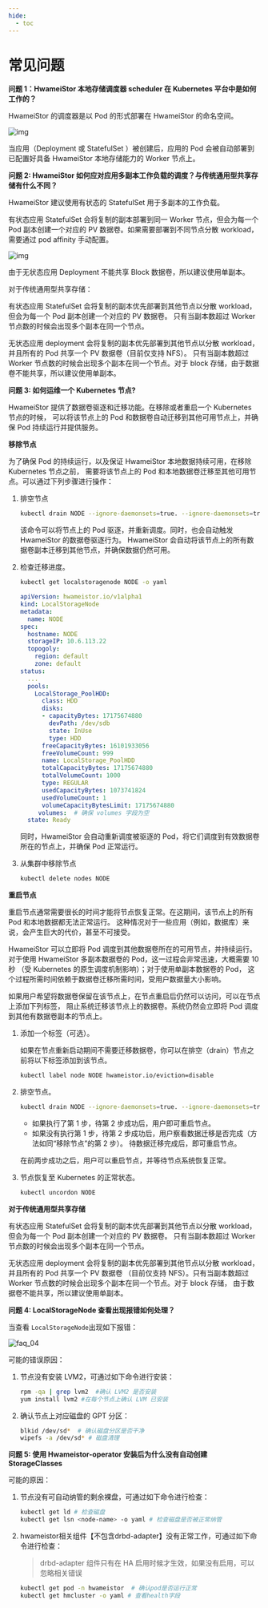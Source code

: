 ```yaml
---
hide:
  - toc
---
```


# 常见问题

**问题 1：HwameiStor 本地存储调度器 scheduler 在 Kubernetes 平台中是如何工作的？**

HwameiStor 的调度器是以 Pod 的形式部署在 HwameiStor 的命名空间。

![img](https://docs.daocloud.io/daocloud-docs-images/docs/storage/hwameistor/img/clip_image002.png)

当应用（Deployment 或 StatefulSet ）被创建后，应用的 Pod 会被自动部署到已配置好具备 HwameiStor 本地存储能力的 Worker 节点上。

**问题 2: HwameiStor 如何应对应用多副本工作负载的调度？与传统通用型共享存储有什么不同？**

HwameiStor 建议使用有状态的 StatefulSet 用于多副本的工作负载。

有状态应用 StatefulSet 会将复制的副本部署到同一 Worker 节点，但会为每一个 Pod 副本创建一个对应的 PV 数据卷。如果需要部署到不同节点分散 workload，需要通过 pod affinity 手动配置。

![img](https://docs.daocloud.io/daocloud-docs-images/docs/storage/hwameistor/img/clip_image004.png)

由于无状态应用 Deployment 不能共享 Block 数据卷，所以建议使用单副本。

对于传统通用型共享存储：

有状态应用 StatefulSet 会将复制的副本优先部署到其他节点以分散 workload，但会为每一个 Pod 副本创建一个对应的 PV 数据卷。
只有当副本数超过 Worker 节点数的时候会出现多个副本在同一个节点。

无状态应用 deployment 会将复制的副本优先部署到其他节点以分散 workload，并且所有的 Pod 共享一个 PV 数据卷（目前仅支持 NFS）。
只有当副本数超过 Worker 节点数的时候会出现多个副本在同一个节点。对于 block 存储，由于数据卷不能共享，所以建议使用单副本。

**问题 3: 如何运维一个 Kubernetes 节点?**

HwameiStor 提供了数据卷驱逐和迁移功能。在移除或者重启一个 Kubernetes 节点的时候，
可以将该节点上的 Pod 和数据卷自动迁移到其他可用节点上，并确保 Pod 持续运行并提供服务。

**移除节点**

为了确保 Pod 的持续运行，以及保证 HwameiStor 本地数据持续可用，在移除 Kubernetes 节点之前，
需要将该节点上的 Pod 和本地数据卷迁移至其他可用节点。可以通过下列步骤进行操作：

1. 排空节点

    ```bash
    kubectl drain NODE --ignore-daemonsets=true. --ignore-daemonsets=true
    ```

    该命令可以将节点上的 Pod 驱逐，并重新调度。同时，也会自动触发 HwameiStor 的数据卷驱逐行为。
    HwameiStor 会自动将该节点上的所有数据卷副本迁移到其他节点，并确保数据仍然可用。

2. 检查迁移进度。

    ```bash
    kubectl get localstoragenode NODE -o yaml
    ```

    ```yaml
    apiVersion: hwameistor.io/v1alpha1
    kind: LocalStorageNode
    metadata:
      name: NODE
    spec:
      hostname: NODE
      storageIP: 10.6.113.22
      topogoly:
        region: default
        zone: default
    status:
      ...
      pools:
        LocalStorage_PoolHDD:
          class: HDD
          disks:
          - capacityBytes: 17175674880
            devPath: /dev/sdb
            state: InUse
            type: HDD
          freeCapacityBytes: 16101933056
          freeVolumeCount: 999
          name: LocalStorage_PoolHDD
          totalCapacityBytes: 17175674880
          totalVolumeCount: 1000
          type: REGULAR
          usedCapacityBytes: 1073741824
          usedVolumeCount: 1
          volumeCapacityBytesLimit: 17175674880
         volumes:  # 确保 volumes 字段为空
      state: Ready
    ```

    同时，HwameiStor 会自动重新调度被驱逐的 Pod，将它们调度到有效数据卷所在的节点上，并确保 Pod 正常运行。

3. 从集群中移除节点

    ```bash
    kubectl delete nodes NODE
    ```

**重启节点**

重启节点通常需要很长的时间才能将节点恢复正常。在这期间，该节点上的所有 Pod 和本地数据都无法正常运行。
这种情况对于一些应用（例如，数据库）来说，会产生巨大的代价，甚至不可接受。

HwameiStor 可以立即将 Pod 调度到其他数据卷所在的可用节点，并持续运行。
对于使用 HwameiStor 多副本数据卷的 Pod，这一过程会非常迅速，大概需要 10 秒
（受 Kubernetes 的原生调度机制影响）；对于使用单副本数据卷的 Pod，
这个过程所需时间依赖于数据卷迁移所需时间，受用户数据量大小影响。

如果用户希望将数据卷保留在该节点上，在节点重启后仍然可以访问，可以在节点上添加下列标签，
阻止系统迁移该节点上的数据卷。系统仍然会立即将 Pod 调度到其他有数据卷副本的节点上。

1. 添加一个标签（可选）。

    如果在节点重新启动期间不需要迁移数据卷，你可以在排空（drain）节点之前将以下标签添加到该节点。

    ```bash
    kubectl label node NODE hwameistor.io/eviction=disable
    ```

2. 排空节点。

    ```bash
    kubectl drain NODE --ignore-daemonsets=true. --ignore-daemonsets=true
    ```

    - 如果执行了第 1 步，待第 2 步成功后，用户即可重启节点。
    - 如果没有执行第 1 步，待第 2 步成功后，用户察看数据迁移是否完成（方法如同“移除节点”的第 2 步）。
      待数据迁移完成后，即可重启节点。

    在前两步成功之后，用户可以重启节点，并等待节点系统恢复正常。

3. 节点恢复至 Kubernetes 的正常状态。

    ```bash
    kubectl uncordon NODE
    ```

**对于传统通用型共享存储**

有状态应用 StatefulSet 会将复制的副本优先部署到其他节点以分散 workload，但会为每一个 Pod 副本创建一个对应的 PV 数据卷。
只有当副本数超过 Worker 节点数的时候会出现多个副本在同一个节点。

无状态应用 deployment 会将复制的副本优先部署到其他节点以分散 workload，并且所有的 Pod 共享一个 PV 数据卷
（目前仅支持 NFS）。只有当副本数超过 Worker 节点数的时候会出现多个副本在同一个节点。对于 block 存储，
由于数据卷不能共享，所以建议使用单副本。

**问题 4: LocalStorageNode 查看出现报错如何处理？**

当查看 `LocalStorageNode`出现如下报错：

![faq_04](img/faq04.png)

可能的错误原因：

1. 节点没有安装 LVM2，可通过如下命令进行安装：

    ```bash
    rpm -qa | grep lvm2  #确认 LVM2 是否安装
    yum install lvm2 #在每个节点上确认 LVM 已安装
    ```

2. 确认节点上对应磁盘的 GPT 分区：

    ```bash
    blkid /dev/sd*  # 确认磁盘分区是否干净
    wipefs -a /dev/sd* # 磁盘清理
    ```

**问题 5: 使用 Hwameistor-operator 安装后为什么没有自动创建StorageClasses**

可能的原因：

1. 节点没有可自动纳管的剩余裸盘，可通过如下命令进行检查：

    ```bash
    kubectl get ld # 检查磁盘
    kubectl get lsn <node-name> -o yaml # 检查磁盘是否被正常纳管
    ```

2. hwameistor相关组件【不包含drbd-adapter】没有正常工作，可通过如下命令进行检查：

    > drbd-adapter 组件只有在 HA 启用时候才生效，如果没有启用，可以忽略相关错误

    ```bash
    kubectl get pod -n hwameistor  # 确认pod是否运行正常
    kubectl get hmcluster -o yaml # 查看health字段
    ```
